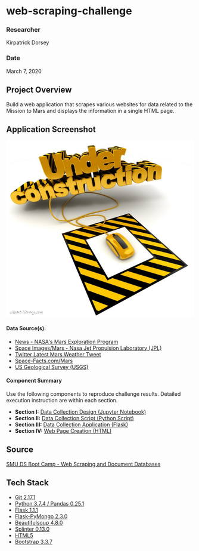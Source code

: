 # web-scraping-challenge

### Researcher
Kirpatrick Dorsey

### Date
March 7, 2020

## Project Overview
Build a web application that scrapes various websites for data related to the Mission to Mars and displays the information in a single HTML page.

## Application Screenshot
![under_construction](images/under-construction.png)

#### Data Source(s):
- [News - NASA's Mars Exploration Program](https://mars.nasa.gov/news/)
- [Space Images/Mars - Nasa Jet Propulsion Laboratory (JPL)](https://www.jpl.nasa.gov/spaceimages/?search=&category=Mars)
- [Twitter Latest Mars Weather Tweet](https://twitter.com/marswxreport?lang=en)
- [Space-Facts.com/Mars](https://space-facts.com/mars/)
- [US Geological Survey (USGS)](https://astrogeology.usgs.gov/search/results?q=hemisphere+enhanced&k1=target&v1=Mars)

#### Component Summary
Use the following components to reproduce challenge results.  Detailed execution instruction are within each section.
* <b>Section I:</b>  [Data Collection Design (Jupyter Notebook)](./Mission_to_Mars/mission_to_mars.ipynb)
* <b>Section II:</b>  [Data Collection Script (Python Script)](./Mission_to_Mars/scrape_mars.py)
* <b>Section III:</b>  [Data Collection Application (Flask)](./Mission_to_Mars/app.py)
* <b>Section IV:</b>  [Web Page Creation (HTML)](./index.html)

## Source
[SMU DS Boot Camp - Web Scraping and Document Databases](https://smu.bootcampcontent.com/SMU-Coding-Bootcamp/SMU-DAL-DATA-PT-11-2019-U-C/tree/master/02-Homework/12-Web-Scraping-and-Document-Databases/Instructions)

## Tech Stack
- [Git 2.17.1](https://git-scm.com/downloads)
- [Python 3.7.4 / Pandas 0.25.1](https://www.anaconda.com/distribution/)
- [Flask 1.1.1](https://pypi.org/project/Flask/)
- [Flask-PyMongo 2.3.0](https://flask-pymongo.readthedocs.io/en/latest/)
- [Beautifulsoup 4.8.0](https://pypi.org/project/beautifulsoup4/)
- [Splinter 0.13.0](https://splinter.readthedocs.io/en/latest/)
- [HTML5](https://www.w3schools.com/html/html5_intro.asp)
- [Bootstrap 3.3.7](https://getbootstrap.com/docs/3.3/)
